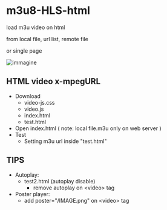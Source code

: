 # m3u8-HLS-html
load m3u video on html 

from local file, url list, remote file

or single page

![immagine](https://github.com/user-attachments/assets/116d64da-693f-4090-876f-b9b22204f0cc)



## HTML video x-mpegURL ##
* Download
   * video-js.css
   * video.js
   * index.html
   * test.html
* Open index.html
   ( note: local file.m3u only on web server )
* Test
   * Setting m3u url inside "test.html"
   

## TIPS ##
* Autoplay:
    * test2.html (autoplay disable)
       * remove autoplay on \<video\> tag
* Poster player:
    * add poster="/IMAGE.png" on \<video\> tag
